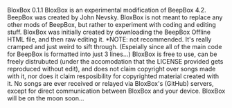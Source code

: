 BloxBox 0.1.1
BloxBox is an experimental modification of BeepBox 4.2. BeepBox was created by John Nevsky.
BloxBox is not meant to replace any other mods of BeepBox, but rather to experiment with coding and editing stuff.
BloxBox was initially created by downloading the BeepBox Offline HTML file, and then raw editing it. *NOTE: not recommended. It's really cramped and just weird to sift through. (Espeially since all of the main code for BeepBox is formatted into just 3 lines...)
BloxBox is free to use, can be freely distrubuted (under the accomodation that the LICENSE provided gets reproduced without edit), and does not claim copyright over songs made with it, nor does it claim resposibility for copyrighted material created with it. No songs are ever received or relayed via BloxBox's (GitHub) servers, except for direct communication between BloxBox and your device.
BloxBox will be on the moon soon...
